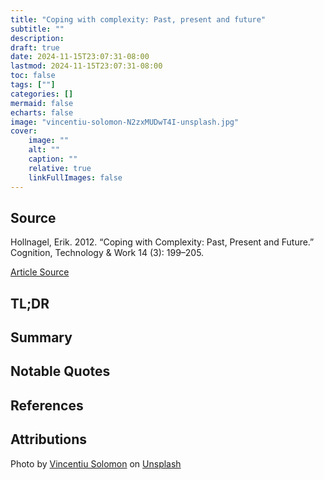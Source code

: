 ```yaml
---
title: "Coping with complexity: Past, present and future"
subtitle: ""
description:
draft: true
date: 2024-11-15T23:07:31-08:00
lastmod: 2024-11-15T23:07:31-08:00
toc: false
tags: [""]
categories: []
mermaid: false
echarts: false
image: "vincentiu-solomon-N2zxMUDwT4I-unsplash.jpg"
cover:
    image: ""
    alt: ""
    caption: ""
    relative: true 
    linkFullImages: false
---
```


<!--more-->

## Source

Hollnagel, Erik. 2012. “Coping with Complexity: Past, Present and Future.” Cognition, Technology & Work 14 (3): 199–205.

[Article Source](https://www.researchgate.net/publication/257480231_Coping_with_complexity_Past_present_and_future)

## TL;DR

## Summary

## Notable Quotes

## References

## Attributions

Photo by <a href="https://unsplash.com/@vincentiu?utm_content=creditCopyText&utm_medium=referral&utm_source=unsplash">Vincentiu Solomon</a> on <a href="https://unsplash.com/photos/a-black-and-white-photo-with-a-red-spot-in-the-center-N2zxMUDwT4I?utm_content=creditCopyText&utm_medium=referral&utm_source=unsplash">Unsplash</a>
      
